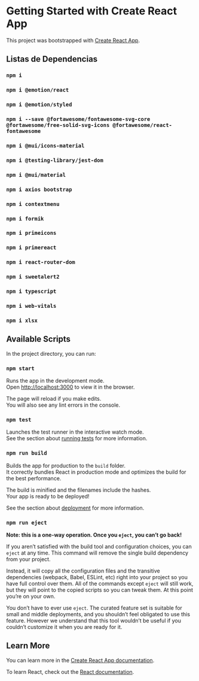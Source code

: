 # Getting Started with Create React App

This project was bootstrapped with [Create React App](https://github.com/facebook/create-react-app).

## Listas de Dependencias

### `npm i`
### `npm i @emotion/react`
### `npm i @emotion/styled`
### `npm i --save @fortawesome/fontawesome-svg-core @fortawesome/free-solid-svg-icons @fortawesome/react-fontawesome`
### `npm i @mui/icons-material` 
### `npm i @testing-library/jest-dom`
### `npm i @mui/material`
### `npm i axios bootstrap`
### `npm i contextmenu`
### `npm i formik`
### `npm i primeicons `
### `npm i primereact`
### `npm i react-router-dom`
### `npm i sweetalert2`
### `npm i typescript`
### `npm i web-vitals`
### `npm i xlsx`

## Available Scripts

In the project directory, you can run:

### `npm start`

Runs the app in the development mode.\
Open [http://localhost:3000](http://localhost:3000) to view it in the browser.

The page will reload if you make edits.\
You will also see any lint errors in the console.

### `npm test`

Launches the test runner in the interactive watch mode.\
See the section about [running tests](https://facebook.github.io/create-react-app/docs/running-tests) for more information.

### `npm run build`

Builds the app for production to the `build` folder.\
It correctly bundles React in production mode and optimizes the build for the best performance.

The build is minified and the filenames include the hashes.\
Your app is ready to be deployed!

See the section about [deployment](https://facebook.github.io/create-react-app/docs/deployment) for more information.

### `npm run eject`

**Note: this is a one-way operation. Once you `eject`, you can’t go back!**

If you aren’t satisfied with the build tool and configuration choices, you can `eject` at any time. This command will remove the single build dependency from your project.

Instead, it will copy all the configuration files and the transitive dependencies (webpack, Babel, ESLint, etc) right into your project so you have full control over them. All of the commands except `eject` will still work, but they will point to the copied scripts so you can tweak them. At this point you’re on your own.

You don’t have to ever use `eject`. The curated feature set is suitable for small and middle deployments, and you shouldn’t feel obligated to use this feature. However we understand that this tool wouldn’t be useful if you couldn’t customize it when you are ready for it.

## Learn More

You can learn more in the [Create React App documentation](https://facebook.github.io/create-react-app/docs/getting-started).

To learn React, check out the [React documentation](https://reactjs.org/).
